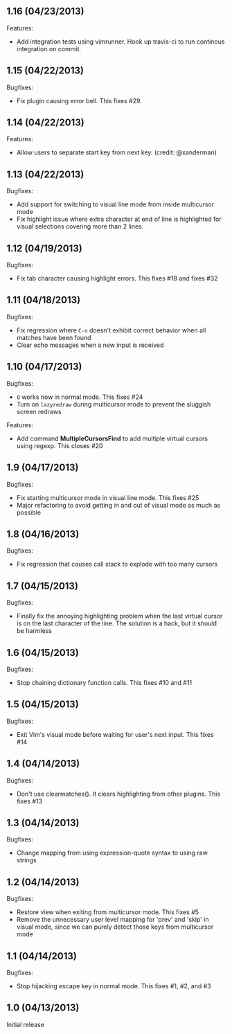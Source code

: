 ## 1.16 (04/23/2013)

Features:
  - Add integration tests using vimrunner. Hook up travis-ci to run continous integration on commit.

## 1.15 (04/22/2013)

Bugfixes:
  - Fix plugin causing error bell. This fixes #29.

## 1.14 (04/22/2013)

Features:
  - Allow users to separate start key from next key. (credit: @xanderman)

## 1.13 (04/22/2013)

Bugfixes:
  - Add support for switching to visual line mode from inside multicursor mode
  - Fix highlight issue where extra character at end of line is highlighted for visual selections covering more than 2 lines.

## 1.12 (04/19/2013)

Bugfixes:
  - Fix tab character causing highlight errors. This fixes #18 and fixes #32

## 1.11 (04/18/2013)

Bugfixes:
  - Fix regression where `C-n` doesn't exhibit correct behavior when all matches have been found
  - Clear echo messages when a new input is received

## 1.10 (04/17/2013)

Bugfixes:
  - `O` works now in normal mode. This fixes #24
  - Turn on `lazyredraw` during multicursor mode to prevent the sluggish screen redraws

Features:
  - Add command **MultipleCursorsFind** to add multiple virtual cursors using regexp. This closes #20

## 1.9 (04/17/2013)

Bugfixes:
  - Fix starting multicursor mode in visual line mode. This fixes #25
  - Major refactoring to avoid getting in and out of visual mode as much as possible

## 1.8 (04/16/2013)

Bugfixes:
  - Fix regression that causes call stack to explode with too many cursors

## 1.7 (04/15/2013)

Bugfixes:
  - Finally fix the annoying highlighting problem when the last virtual cursor is on the last character of the line. The solution is a hack, but it should be harmless

## 1.6 (04/15/2013)

Bugfixes:
  - Stop chaining dictionary function calls. This fixes #10 and #11

## 1.5 (04/15/2013)

Bugfixes:
  - Exit Vim's visual mode before waiting for user's next input. This fixes #14

## 1.4 (04/14/2013)

Bugfixes:
  - Don't use clearmatches(). It clears highlighting from other plugins. This fixes #13

## 1.3 (04/14/2013)

Bugfixes:
  - Change mapping from using expression-quote syntax to using raw strings

## 1.2 (04/14/2013)

Bugfixes:
  - Restore view when exiting from multicursor mode. This fixes #5
  - Remove the unnecessary user level mapping for 'prev' and 'skip' in visual mode, since we can purely detect those keys from multicursor mode

## 1.1 (04/14/2013)

Bugfixes:
  - Stop hijacking escape key in normal mode. This fixes #1, #2, and #3

## 1.0 (04/13/2013)

Initial release
